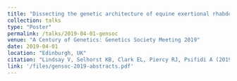 ```yaml
---
title: "Dissecting the genetic architecture of equine exertional rhabdomyolysis"
collection: talks
type: "Poster"
permalink: /talks/2019-04-01-gensoc
venue: "A Century of Genetics: Genetics Society Meeting 2019"
date: 2019-04-01
location: "Edinburgh, UK"
citation: "Lindsay V, Selhorst KB, Clark EL, Piercy RJ, Psifidi A (2019) Poster: Dissecting the genetic architecture of equine exertional rhabdomyolysis. <i>A Century of Genetics: Genetics Society Meeting 2019</i>"
link: '/files/gensoc-2019-abstracts.pdf'
---
```

